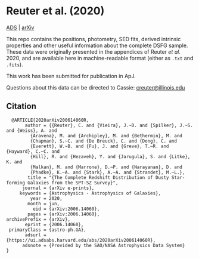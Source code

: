 Reuter et al. (2020)
====================================

[ADS](https://ui.adsabs.harvard.edu/abs/2020arXiv200614060R/abstract) | [arXiv](https://arxiv.org/abs/2006.14060)

This repo contains the positions, photometry, SED fits, derived intrinsic properties and other useful information about the complete DSFG sample.  These data were originally presented in the appendices of Reuter *et al.* 2020, and are available here in machine-readable format (either as `.txt` and `.fits`).  

This work has been submitted for publication in ApJ.  

Questions about this data can be directed to Cassie: [creuter@illinois.edu](mailto:creuter@illinois.edu)


Citation
--------

```
  @ARTICLE{2020arXiv200614060R,
       author = {{Reuter}, C. and {Vieira}, J.~D. and {Spilker}, J.~S. and {Weiss}, A. and
         {Aravena}, M. and {Archipley}, M. and {Bethermin}, M. and
         {Chapman}, S.~C. and {De Breuck}, C. and {Dong}, C. and
         {Everett}, W.~B. and {Fu}, J. and {Greve}, T.~R. and {Hayward}, C.~C. and
         {Hill}, R. and {Hezaveh}, Y. and {Jarugula}, S. and {Litke}, K. and
         {Malkan}, M. and {Marrone}, D.~P. and {Narayanan}, D. and
         {Phadke}, K.~A. and {Stark}, A.~A. and {Strandet}, M.~L.},
        title = "{The Complete Redshift Distribution of Dusty Star-forming Galaxies from the SPT-SZ Survey}",
      journal = {arXiv e-prints},
     keywords = {Astrophysics - Astrophysics of Galaxies},
         year = 2020,
        month = jun,
          eid = {arXiv:2006.14060},
        pages = {arXiv:2006.14060},
archivePrefix = {arXiv},
       eprint = {2006.14060},
 primaryClass = {astro-ph.GA},
       adsurl = {https://ui.adsabs.harvard.edu/abs/2020arXiv200614060R},
      adsnote = {Provided by the SAO/NASA Astrophysics Data System}
}
```
